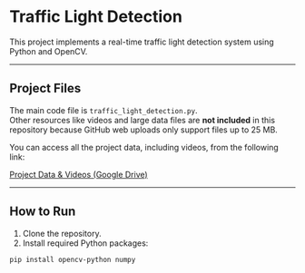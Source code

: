 # Traffic Light Detection

This project implements a real-time traffic light detection system using Python and OpenCV.

---

## Project Files

The main code file is `traffic_light_detection.py`.  
Other resources like videos and large data files are **not included** in this repository because GitHub web uploads only support files up to 25 MB.

You can access all the project data, including videos, from the following link:

[Project Data & Videos (Google Drive)](https://drive.google.com/drive/folders/1MjEg0rq3-J5QeKkgg84RyUMJJZRal_5r?usp=sharing)

---

## How to Run

1. Clone the repository.
2. Install required Python packages:  
```bash
pip install opencv-python numpy
